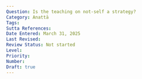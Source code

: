 ```yaml
---
Question: Is the teaching on not-self a strategy?
Category: Anattā
Tags:
Sutta References:
Date Entered: March 31, 2025
Last Revised:
Review Status: Not started
Level: 
Priority: 
Number: 
Draft: true
---
```

